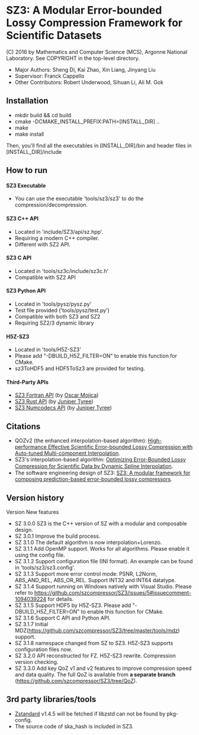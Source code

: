 SZ3: A Modular Error-bounded Lossy Compression Framework for Scientific Datasets
=====
(C) 2016 by Mathematics and Computer Science (MCS), Argonne National Laboratory. See COPYRIGHT in the top-level directory.

* Major Authors: Sheng Di, Kai Zhao, Xin Liang, Jinyang Liu
* Supervisor: Franck Cappello
* Other Contributors: Robert Underwood, Sihuan Li, Ali M. Gok

## Installation

* mkdir build && cd build
* cmake -DCMAKE_INSTALL_PREFIX:PATH=[INSTALL_DIR] ..
* make
* make install

Then, you'll find all the executables in [INSTALL_DIR]/bin and header files in [INSTALL_DIR]/include


## How to run

#### SZ3 Executable
* You can use the executable 'tools/sz3/sz3' to do the compression/decompression.

#### SZ3 C++ API
* Located in 'include/SZ3/api/sz.hpp'. 
* Requiring a modern C++ compiler.  
* Different with SZ2 API.

#### SZ3 C API
* Located in 'tools/sz3c/include/sz3c.h'
* Compatible with SZ2 API

#### SZ3 Python API
* Located in 'tools/pysz/pysz.py'
* Test file provided ('tools/pysz/test.py')
* Compatible with both SZ3 and SZ2
* Requiring SZ2/3 dynamic library

#### H5Z-SZ3
* Located in 'tools/H5Z-SZ3'
* Please add "-DBUILD_H5Z_FILTER=ON" to enable this function for CMake.
* sz3ToHDF5 and HDF5ToSz3 are provided for testing.

#### Third-Party APIs

* [SZ3 Fortran API](https://github.com/ofmla/sz3_simple_example) (by [Oscar Mojica](https://github.com/ofmla))
* [SZ3 Rust API](https://github.com/juntyr/sz3-rs) (by [Juniper Tyree](https://github.com/juntyr))
* [SZ3 Numcodecs API](https://github.com/juntyr/numcodecs-rs/blob/main/codecs/sz3/) (by [Juniper Tyree](https://github.com/juntyr))

[//]: # (* Use examples/print_h5repack_args.c to construct the cd_values parameters based on the specified error configuration.)
[//]: # ()
[//]: # (* Compression example: )
[//]: # (`h5repack -f UD=32024,0,5,0,981668463,0,0,0 -i ~/Data/CESM-ATM-tylor/1800x3600/CLDLOW_1_1800_3600.dat.h5 -o ~/Data/CESM-ATM-tylor/1800x3600/CLDLOW_1_1800_3600.dat.sz3.h5`)
[//]: # ()
[//]: # (* Decompression example:)
[//]: # (`h5repack -f NONE -i ~/Data/CESM-ATM-tylor/1800x3600/CLDLOW_1_1800_3600.dat.sz3.h5 -o ~/Data/CESM-ATM-tylor/1800x3600/CLDLOW_1_1800_3600.dat.sz3.out.h5`)
[//]: # ()
[//]: # (* Alternatively, the error bound information can also be given through sz3.config &#40; when there are no cd_values for h5repack&#41;. Example &#40;You need to put sz3.config in the current local directory so that it will read sz3.config to get error bounds&#41;:)
[//]: # (`h5repack -f UD=32024,0 -i ~/Data/CESM-ATM-tylor/1800x3600/CLDLOW_1_1800_3600.dat.h5 -o ~/Data/CESM-ATM-tylor/1800x3600/CLDLOW_1_1800_3600.dat.sz3.h5`)


## Citations
[//]: # (**Kindly note**: If you mention SZ3 in your paper, the most appropriate citation is to include these three references &#40;**TBD22, ICDE21, Bigdata18**&#41; because they cover the design and implementation of the latest version of SZ.)
* QOZv2 (the enhanced interpolation-based algorithm): [High-performance Effective Scientific Error-bounded Lossy Compression with Auto-tuned Multi-component Interpolation](https://dl.acm.org/doi/10.1145/3639259).
* SZ3's interpolation-based algorithm: [Optimizing Error-Bounded Lossy Compression for Scientiﬁc Data by Dynamic Spline Interpolation](https://ieeexplore.ieee.org/document/9458791).
* The software engineering design of SZ3: [SZ3: A modular framework for composing prediction-based error-bounded lossy compressors](https://ieeexplore.ieee.org/abstract/document/9866018).


## Version history

Version New features

* SZ 3.0.0 SZ3 is the C++ version of SZ with a modular and composable design.
* SZ 3.0.1 Improve the build process.
* SZ 3.1.0 The default algorithm is now interpolation+Lorenzo.
* SZ 3.1.1 Add OpenMP support. Works for all algorithms. Please enable it using the config file. 
* SZ 3.1.2 Support configuration file (INI format). An example can be found in 'tools/sz3/sz3.config'.
* SZ 3.1.3 Support more error control mode: PSNR, L2Norm, ABS_AND_REL, ABS_OR_REL. Support INT32 and INT64 datatype.
* SZ 3.1.4 Support running on Windows natively with Visual Studio. Please refer to https://github.com/szcompressor/SZ3/issues/5#issuecomment-1094039224 for details.
* SZ 3.1.5 Support HDF5 by H5Z-SZ3. Please add "-DBUILD_H5Z_FILTER=ON" to enable this function for CMake.
* SZ 3.1.6 Support C API and Python API.
* SZ 3.1.7 Initial MDZ(https://github.com/szcompressor/SZ3/tree/master/tools/mdz) support.
* SZ 3.1.8 namespace changed from SZ to SZ3. H5Z-SZ3 supports configuration files now.
* SZ 3.2.0 API reconstructed for FZ. H5Z-SZ3 rewrite. Compression version checking.
* SZ 3.3.0 Add key QoZ v1 and v2 features to improve compression speed and data quality. The full QoZ is available from **a separate branch** (https://github.com/szcompressor/SZ3/tree/QoZ). 


## 3rd party libraries/tools
* [Zstandard](https://facebook.github.io/zstd/) v1.4.5 will be fetched if libzstd can not be found by pkg-config.
* The source code of ska_hash is included in SZ3.